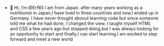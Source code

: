 - 👋 Hi, I’m @Erf85
I am from Japan. after many years working as a nutritionist in Japan,I have lived in three countries and now,I ended up in Germany. I have never thought aboout learning code but since someone told me what he had done, I changed the view. I taught myself HTML and CSS a few years ago but stopped doing,but I was always looking for an oppotunity to start and finally,I can start learning.I am excited to step forward and meet a new world
